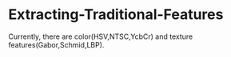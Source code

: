 # Extracting-Traditional-Features
Currently, there are color(HSV,NTSC,YcbCr) and texture features(Gabor,Schmid,LBP).
